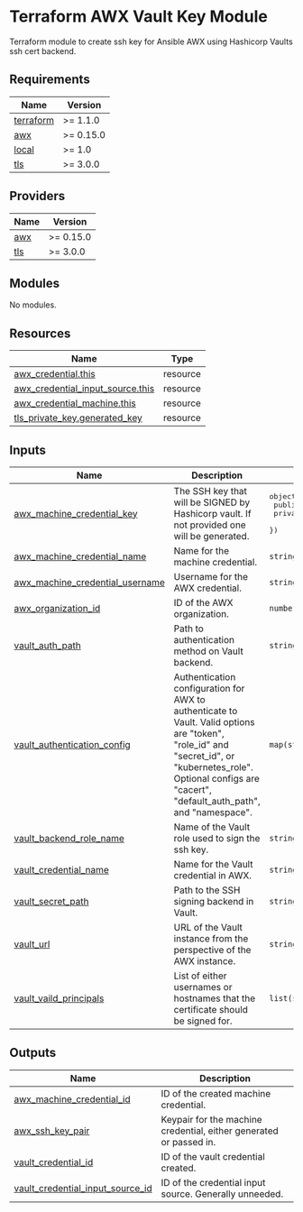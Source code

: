 # Terraform AWX Vault Key Module

Terraform module to create ssh key for Ansible AWX using Hashicorp Vaults ssh cert backend.

<!-- BEGINNING OF PRE-COMMIT-TERRAFORM DOCS HOOK -->
## Requirements

| Name | Version |
|------|---------|
| <a name="requirement_terraform"></a> [terraform](#requirement\_terraform) | >= 1.1.0 |
| <a name="requirement_awx"></a> [awx](#requirement\_awx) | >= 0.15.0 |
| <a name="requirement_local"></a> [local](#requirement\_local) | >= 1.0 |
| <a name="requirement_tls"></a> [tls](#requirement\_tls) | >= 3.0.0 |

## Providers

| Name | Version |
|------|---------|
| <a name="provider_awx"></a> [awx](#provider\_awx) | >= 0.15.0 |
| <a name="provider_tls"></a> [tls](#provider\_tls) | >= 3.0.0 |

## Modules

No modules.

## Resources

| Name | Type |
|------|------|
| [awx_credential.this](https://registry.terraform.io/providers/denouche/awx/latest/docs/resources/credential) | resource |
| [awx_credential_input_source.this](https://registry.terraform.io/providers/denouche/awx/latest/docs/resources/credential_input_source) | resource |
| [awx_credential_machine.this](https://registry.terraform.io/providers/denouche/awx/latest/docs/resources/credential_machine) | resource |
| [tls_private_key.generated_key](https://registry.terraform.io/providers/hashicorp/tls/latest/docs/resources/private_key) | resource |

## Inputs

| Name | Description | Type | Default | Required |
|------|-------------|------|---------|:--------:|
| <a name="input_awx_machine_credential_key"></a> [awx\_machine\_credential\_key](#input\_awx\_machine\_credential\_key) | The SSH key that will be SIGNED by Hashicorp vault. If not provided one will be generated. | <pre>object({<br>    public_key  = string<br>    private_key = string<br>  })</pre> | `null` | no |
| <a name="input_awx_machine_credential_name"></a> [awx\_machine\_credential\_name](#input\_awx\_machine\_credential\_name) | Name for the machine credential. | `string` | n/a | yes |
| <a name="input_awx_machine_credential_username"></a> [awx\_machine\_credential\_username](#input\_awx\_machine\_credential\_username) | Username for the AWX credential. | `string` | `null` | no |
| <a name="input_awx_organization_id"></a> [awx\_organization\_id](#input\_awx\_organization\_id) | ID of the AWX organization. | `number` | n/a | yes |
| <a name="input_vault_auth_path"></a> [vault\_auth\_path](#input\_vault\_auth\_path) | Path to authentication method on Vault backend. | `string` | `""` | no |
| <a name="input_vault_authentication_config"></a> [vault\_authentication\_config](#input\_vault\_authentication\_config) | Authentication configuration for AWX to authenticate to Vault. Valid options are "token", "role\_id" and "secret\_id", or "kubernetes\_role". Optional configs are "cacert", "default\_auth\_path", and "namespace". | `map(string)` | n/a | yes |
| <a name="input_vault_backend_role_name"></a> [vault\_backend\_role\_name](#input\_vault\_backend\_role\_name) | Name of the Vault role used to sign the ssh key. | `string` | n/a | yes |
| <a name="input_vault_credential_name"></a> [vault\_credential\_name](#input\_vault\_credential\_name) | Name for the Vault credential in AWX. | `string` | n/a | yes |
| <a name="input_vault_secret_path"></a> [vault\_secret\_path](#input\_vault\_secret\_path) | Path to the SSH signing backend in Vault. | `string` | `"ssh"` | no |
| <a name="input_vault_url"></a> [vault\_url](#input\_vault\_url) | URL of the Vault instance from the perspective of the AWX instance. | `string` | n/a | yes |
| <a name="input_vault_vaild_principals"></a> [vault\_vaild\_principals](#input\_vault\_vaild\_principals) | List of either usernames or hostnames that the certificate should be signed for. | `list(string)` | `null` | no |

## Outputs

| Name | Description |
|------|-------------|
| <a name="output_awx_machine_credential_id"></a> [awx\_machine\_credential\_id](#output\_awx\_machine\_credential\_id) | ID of the created machine credential. |
| <a name="output_awx_ssh_key_pair"></a> [awx\_ssh\_key\_pair](#output\_awx\_ssh\_key\_pair) | Keypair for the machine credential, either generated or passed in. |
| <a name="output_vault_credential_id"></a> [vault\_credential\_id](#output\_vault\_credential\_id) | ID of the vault credential created. |
| <a name="output_vault_credential_input_source_id"></a> [vault\_credential\_input\_source\_id](#output\_vault\_credential\_input\_source\_id) | ID of the credential input source. Generally unneeded. |
<!-- END OF PRE-COMMIT-TERRAFORM DOCS HOOK -->
